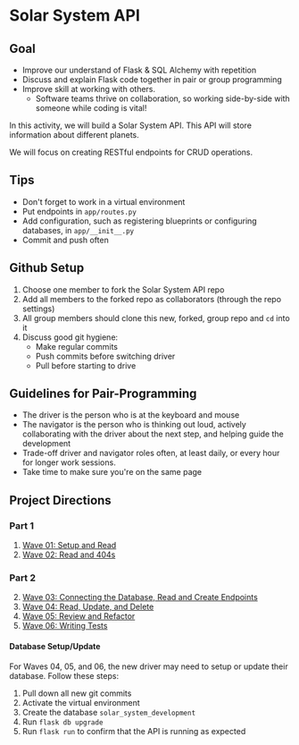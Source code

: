 # Solar System API

## Goal


* Improve our understand of Flask & SQL Alchemy with repetition
* Discuss and explain Flask code together in pair or group programming
* Improve skill at working with others. 
    * Software teams thrive on collaboration, so working side-by-side with someone while coding is vital!

In this activity, we will build a Solar System API. This API will store information about different planets.

We will focus on creating RESTful endpoints for CRUD operations.

## Tips

- Don't forget to work in a virtual environment
- Put endpoints in `app/routes.py`
- Add configuration, such as registering blueprints or configuring databases, in `app/__init__.py`
- Commit and push often

## Github Setup

1. Choose one member to fork the Solar System API repo 
1. Add all members to the forked repo as collaborators (through the repo settings)
1. All group members should clone this new, forked, group repo and `cd` into it
1. Discuss good git hygiene: 
    * Make regular commits
    * Push commits before switching driver
    * Pull before starting to drive

## Guidelines for Pair-Programming

- The driver is the person who is at the keyboard and mouse
- The navigator is the person who is thinking out loud, actively collaborating with the driver about the next step, and helping guide the development
- Trade-off driver and navigator roles often, at least daily, or every hour for longer work sessions.
- Take time to make sure you're on the same page

## Project Directions

### Part 1
1. [Wave 01: Setup and Read](./project-directions/wave_01.md)
1. [Wave 02: Read and 404s](./project-directions/wave_02.md)


### Part 2
2. [Wave 03: Connecting the Database, Read and Create Endpoints](./project-directions/wave_03.md)
3. [Wave 04: Read, Update, and Delete](./project-directions/wave_04.md)
4. [Wave 05: Review and Refactor](./project-directions/wave_05.md)
5. [Wave 06: Writing Tests](./project-directions/wave_06.md)

#### Database Setup/Update
For Waves 04, 05, and 06, the new driver may need to setup or update their database. Follow these steps:

1. Pull down all new git commits
1. Activate the virtual environment
1. Create the database `solar_system_development`
1. Run `flask db upgrade`
1. Run `flask run` to confirm that the API is running as expected